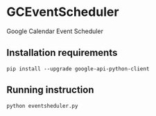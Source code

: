 # GCEventScheduler
Google Calendar Event Scheduler

## Installation requirements

`pip install --upgrade google-api-python-client`

## Running instruction

`python eventsheduler.py `